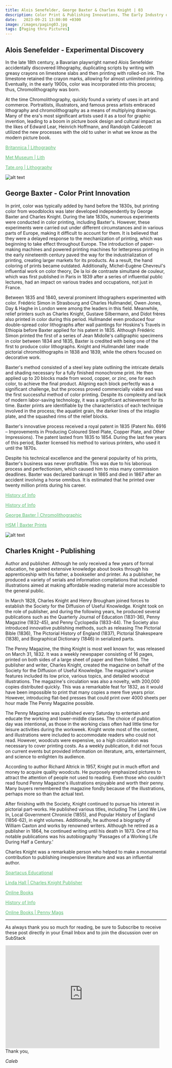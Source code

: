```yaml
---
title: Alois Senefelder, George Baxter & Charles Knight | 03
description: Color Print & Publishing Innovations, The Early Industry of Print
date:   2023-09-21 13:00:00 +0300
image: /images/paging03.jpg
tags: [Paging thru Pictures]
---
```


## Alois Senefelder - Experimental Discovery

In the late 18th century, a Bavarian playwright named Alois Senefelder accidentally discovered lithography, duplicating scripts by writing with greasy crayons on limestone slabs and then printing with rolled-on ink. The limestone retained the crayon marks, allowing for almost unlimited printing. Eventually, in the early 1900s, color was incorporated into this process; thus, Chromolithography was born.

At the time Chromolithography, quickly found a variety of uses in art and commerce. Portraitists, illustrators, and famous press artists embraced lithography and chromolithography as a means of multiplying drawings. Many of the era's most significant artists used it as a tool for graphic invention, leading to a boom in picture book design and cultural impact as the likes of Edward Lear, Heinrich Hoffmann, and Randolph Caldecott utilized the new processes with the old to usher in what we know as the modern picture book.

<a href="https://www.britannica.com/technology/lithography" style="color: #5ABB71"><u>Britannica | Lithography</u></a>

<a href="https://www.metmuseum.org/toah/hd/lith/hd_lith.htm" style="color: #5ABB71"><u>Met Museum | Lith</u></a>

<a href="https://www.tate.org.uk/art/art-terms/l/lithography" style="color: #5ABB71"><u>Tate.org | Lithography</u></a>


![alt text](/images/paging03-01.jpg)
<br>
## George Baxter - Color Print Innovation

In print, color was typically added by hand before the 1830s, but printing color from woodblocks was later developed independently by George Baxter and Charles Knight. During the late 1830s, numerous experiments were conducted in color printing, including Baxter's. However, these experiments were carried out under different circumstances and in various parts of Europe, making it difficult to account for them. It is believed that they were a delayed response to the mechanization of printing, which was beginning to take effect throughout Europe. The introduction of paper-making machines and powered printing machines for letterpress printing in the early nineteenth century paved the way for the industrialization of printing, creating larger markets for its products. As a result, the hand coloring of prints became outdated. Additionally, Michel-Eugène Chevreul's influential work on color theory, De la loi de contraste simultané de couleur, which was first published in Paris in 1839 after a series of influential public lectures, had an impact on various trades and occupations, not just in France.

Between 1835 and 1840, several prominent lithographers experimented with color. Frédéric Simon in Strasbourg and Charles Hullmandel, Owen Jones, Day & Haghe in London were among the leaders in this field. Meanwhile, relief printers such as Charles Knight, Gustave Silbermann, and Didot frères also printed in color during this period. Hullmandel even produced four double-spread color lithographs after wall paintings for Hoskins's Travels in Ethiopia before Baxter applied for his patent in 1835. Although Frédéric Simon printed the first of a series of Jean Midolle's calligraphic specimens in color between 1834 and 1835, Baxter is credited with being one of the first to produce color lithographs. Knight and Hullmandel later made pictorial chromolithographs in 1838 and 1839, while the others focused on decorative work.

Baxter's method consisted of a steel key plate outlining the intricate details and shading necessary for a fully finished monochrome print. He then applied up to 20 blocks made from wood, copper, or zinc, one for each color, to achieve the final product. Aligning each block perfectly was a significant challenge, but the process proved commercially viable and was the first successful method of color printing. Despite its complexity and lack of modern labor-saving technology, it was a significant achievement for its time. Baxter prints are identifiable by the characteristics of each technique involved in the process; the aquatint grain, the darker lines of the intaglio plate, and the squashed rims of the relief blocks.

Baxter's innovative process received a royal patent in 1835 (Patent No. 6916 – Improvements in Producing Coloured Steel Plate, Copper Plate, and Other Impressions). The patent lasted from 1835 to 1854. During the last few years of this period, Baxter licensed his method to various printers, who used it until the 1870s.

Despite his technical excellence and the general popularity of his prints, Baxter's business was never profitable. This was due to his laborious process and perfectionism, which caused him to miss many commission deadlines. Baxter was declared bankrupt in 1865 and died in 1867 after an accident involving a horse omnibus. It is estimated that he printed over twenty million prints during his career.

<a href="https://historyofinformation.com/detail.php?id=3197" style="color: #5ABB71"><u>History of Info</u></a>

<a href="https://www.historyofinformation.com/detail.php?id=3201" style="color: #5ABB71"><u>History of Info</u></a>

<a href="https://www.georgebaxter.com/baxter-the-chromolithographic-conte" style="color: #5ABB71"><u>George Baxter | Chromolithographic</u></a>

<a href="https://www.hsm.ox.ac.uk/baxter-prints" style="color: #5ABB71"><u>HSM | Baxter Prints</u></a>

![alt text](/images/paging03-02.jpg)
<br>

## Charles Knight - Publishing

Author and publisher. Although he only received a few years of formal education, he gained extensive knowledge about books through his apprenticeship with his father, a bookseller and printer. As a publisher, he produced a variety of serials and information compilations that included illustrations aimed at making affordable reading material more accessible to the general public.

In March 1828, Charles Knight and Henry Brougham joined forces to establish the Society for the Diffusion of Useful Knowledge. Knight took on the role of publisher, and during the following years, he produced several publications such as the Quarterly Journal of Education (1831-36), Penny Magazine (1832-45), and Penny Cyclopedia (1833-44). The Society also introduced innovative publishing methods, such as releasing The Pictorial Bible (1836), The Pictorial History of England (1837), Pictorial Shakespeare (1838), and Biographical Dictionary (1846) in serialized parts.

The Penny Magazine, the thing Knight is most well known for, was released on March 31, 1832. It was a weekly newspaper consisting of 16 pages, printed on both sides of a large sheet of paper and then folded. The publisher and writer, Charles Knight, created the magazine on behalf of the Society for the Diffusion of Useful Knowledge. The magazine's unique features included its low price, various topics, and detailed woodcut illustrations. The magazine's circulation was also a novelty, with 200,000 copies distributed quickly. This was a remarkable feat for 1832, as it would have been impossible to print that many copies a mere five years prior. However, introducing flat-bed presses that could print over 4000 sheets per hour made The Penny Magazine possible.

The Penny Magazine was published every Saturday to entertain and educate the working and lower-middle classes. The choice of publication day was intentional, as those in the working class often had little time for leisure activities during the workweek. Knight wrote most of the content, and illustrations were included to accommodate readers who could not read. However, woodcuts were expensive, so a high circulation was necessary to cover printing costs. As a weekly publication, it did not focus on current events but provided information on literature, arts, entertainment, and science to enlighten its audience.

According to author Richard Altrick in 1957, Knight put in much effort and money to acquire quality woodcuts. He purposely emphasized pictures to attract the attention of people not used to reading. Even those who couldn't read found Penny Magazine's illustrations enjoyable and worth their penny. Many buyers remembered the magazine fondly because of the illustrations, perhaps more so than the actual text.

After finishing with the Society, Knight continued to pursue his interest in pictorial part-works. He published various titles, including The Land We Live In, Local Government Chronicle (1855), and Popular History of England (1856-62), in eight volumes. Additionally, he authored a biography of William Caxton and works by renowned writers. Although he retired as a publisher in 1864, he continued writing until his death in 1873. One of his notable publications was his autobiography 'Passages of a Working Life During Half a Century.'

Charles Knight was a remarkable person who helped to make a monumental contribution to publishing inexpensive literature and was an influential author.

<a href="https://spartacus-educational.com/JknightC.htm" style="color: #5ABB71"><u>Spartacus Educational</u></a>

<a href="https://www.lindahall.org/about/news/scientist-of-the-day/charles-knight-publisher" style="color: #5ABB71"><u>Linda Hall | Charles Knight Publisher</u></a>

<a href="https://onlinebooks.library.upenn.edu/webbin/book/lookupname?key=Knight%2C%20Charles%2C%201791%2D1873" style="color: #5ABB71"><u>Online Books</u></a>

<a href="https://www.historyofinformation.com/detail.php?id=3308" style="color: #5ABB71"><u>History of Info</u></a>

<a href="https://onlinebooks.library.upenn.edu/webbin/serial?id=pennymagsduk" style="color: #5ABB71"><u>Online Books | Penny Mags</u></a>

***

As always thank you so much for reading, be sure to Subscribe to receive these post directly in your Email Inbox and to join the discussion over on SubStack

<iframe src="https://thewanderway.substack.com/embed" width="480" height="320" style="border:1px solid #EEE; background:white;" frameborder="0" scrolling="no"></iframe>
<br>
Thank you,

*Caleb*

